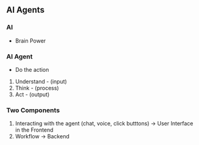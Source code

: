 ## AI Agents

### AI
 - Brain Power

### AI Agent
- Do the action
1. Understand - (input)
2. Think  - (process)
3. Act - (output)
 

### Two Components
 1. Interacting with the agent (chat, voice, click butttons)  -> User Interface in the Frontend
 2. Workflow  -> Backend

